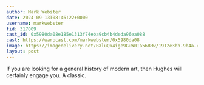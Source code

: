 ```yaml
---
author: Mark Webster
date: 2024-09-13T08:46:22+0000
username: markwebster
fid: 317009
cast_id: 0x5980da08e185e1313f74eba9cb4b4deda96ea088
cast: https://warpcast.com/markwebster/0x5980da08
image: https://imagedelivery.net/BXluQx4ige9GuW0Ia56BHw/1912e3bb-9b4a-466c-3f2f-d699daecc900/original
layout: post
---
```

If you are looking for a general history of modern art, then Hughes will certainly engage you. A classic.  

<img src='https://imagedelivery.net/BXluQx4ige9GuW0Ia56BHw/1912e3bb-9b4a-466c-3f2f-d699daecc900/original' alt='' referrerpolicy='no-referrer'/>
